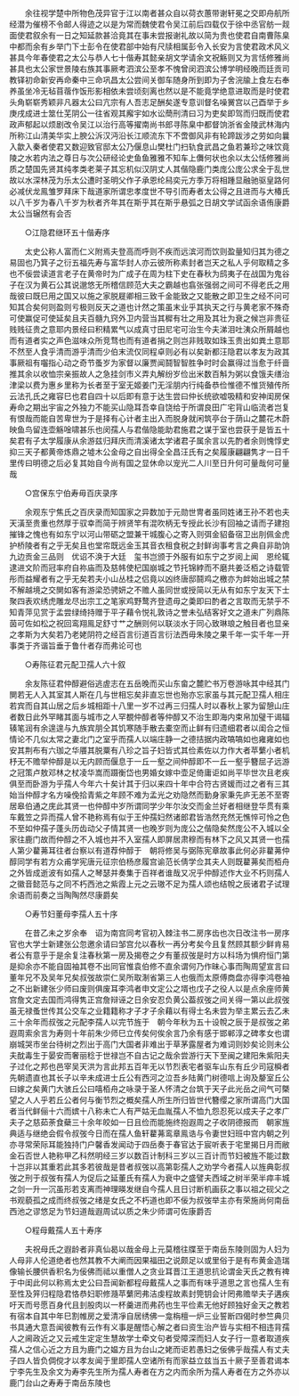 <!-- { "loadSidebar": true } -->
　　余往视学楚中所物色茂异官于江以南者甚众自以荷衣蕙带谢轩冕之交即舟航所经潜为催榜不令邮人得迹之以是为常而魏使君令吴江前后四载仅于徐中丞官舫一觌面使君叙余有一日之知延款甚洽竟其在事未尝报谢礼故以简为贵也使君自南曹陈臬中都而余有乡举门下士彭令在使君部中始有尺牍相属彭令入长安为言使君政术风义甚具今年春使君之太公与恭人七十偕寿其懿亲胡文学请余文祝觞则又为言恬修雅尚甚具也太公家世景陵右族其事厥考泗滨公至孝不愧曾闵泗滨公博学明经晚而廷贡司教铎初命新安再命秦中三命巩昌太公尝间关御车随身所到即为子舍浣牏上食左右奉养虽坐冷无毡苜蓿作饭形影相依未尝顷刻离也然以是不能竟学绝意进取而是时使君头角崭崭秀颖非凡器太公曰亢宗有人吾志足酬矣遂专意训督名噪黉宫以己酉举于乡庚戌成进士筮仕芜阴公一往省观其廨宇如水讼蕳刑清曰习为吏矣即驾而归既而使君政声郁起以烦剧改令吴江以治行高等擢南尚书郎寻陈臬中都督饷浙省金陵武林海内所称江山清美华实上腴公泝汉沔沿长江顺流东下不啻御风非有轮蹄跋涉之劳如向曩入歙入秦者使君又数迎致官邸太公乃偃息山樊杜门扫轨食武昌之鱼若兼珍之味饮竟陵之水若内法之尊日与次公研经论史鱼鱼雅雅不知车上儛何状也余以太公恬修雅尚质之楚国先贤其纯孝类老莱子其忘机似汉阴丈人其偕隐鹿门类庞公庞公求全于乱世故以水深林茂为乐太公遭时圣明父作子承恩纶舄奕元方季万将相踵显融驰驱皇路何必减伏龙鳯雏罗拜床下哉道家所谓忠孝度世不导引而寿者太公得之且进而与大椿氏以八千岁为春八千岁为秋者齐年其在斯乎其在斯乎悬弧之日胡文学试函余语侑康爵太公当辗然有会否 

　　○江隐君继环五十偕寿序 

　　太史公称人富而仁义附焉夫登高而呼则不疾而远滨河而饮则盈量知归其为德之易固也乃箕子之衍五福先寿与富华封人亦云彼所称素封者岂天之私人乎何取精之多也不佞尝读道言老子在黄帝时为广成子在周为柱下史在春秋为鸱夷子在战国为鬼谷子在汉为黄石公其说邈悠无所稽信顾范大夫之霸越也翕张强弱之间可不得老氏之用哉彼曰既巳用之国又以施之家脱屣卿相三致千金能致之又能散之即卫生之经不问可知其合矣何则盈则亏极则反天之道也计然之策虽末业乎其执天之行与黄老家不殊奇可使赢促可使延矣且夫百髓九窍外卫内营当其穉有壮之用及其壮为衰之候岂非贵征贱贱征贵之意耶内景经曰积精累气以成真寸田尼宅可治生今夫涕泪吐洟众所屑越也而有道者实之声色滋味众所竞骛也而有道者捐之则岂非贱取如珠玉贵出如粪土意耶不然至人食乎清而游乎清而少伯末流仅同程卓则必有以矣新都汪隐君以孝友为政其事厥祖有囓指心动之奇节蚤岁为家督以廉贾闻鬪智智胜争时时会赢得过当愈于纤啬推其余以收恤宗亲振故人之急挂剑市义弄丸解纷岁俭出米数百斛为粥以食饿夫缮治津梁以费为惠乡里称为长者至于室无姬姜门无淫朋内行纯备恭俭惟德不惟货殖传所云法孔氏之雍容巳也君自四十以后即有意于达生尝曰仲长统欲嘘吸精和安神闺房保寿命之期出宇宙之外独力不能买山隐耳吾幸自饶给于所谓良田广宅背山临流者岂复有恨哉而能自苦卑世为于是择有心计者主出入而脱身就闲筑亭台于荫山之麓花木蔚映鱼鸟留连壶觞唫啸甚乐也闵孺人与君偕隐能助君施君之谋于室也尝获于是皆五十矣君有子太学履康从余游兹归拜庆而清溪诸太学诸君子属余言以先酌者余则愧惇史抑三天子都黄帝炼鼎之墟木公金母之自出得全全昌汪氏有之矣履康翩翩隽才一日千里传曰明德之后必复其始自今尚有国之显休命以宠光二人川至日升何可量哉何可量哉 

　　○宫保东宁伯寿毋百庆录序 

　　余观东宁焦氏之百庆录而知国家之异数加于元勋世冑者虽同姓诸王孙不若也夫天潢至贵重也然厚于驭幸而简于辨贤竿有混吹柄无专授此长沙有回袖之请而子建抱摧锋之愧也有如东宁以河山带砺之盟兼干城腹心之寄入则弭金貂备宿卫出刖佩金虎护桥陵者有之乎无矣且也堂帘既远金玉其音衣租食税之封鲜询事考言之典自非助饷九边贡金三品则　优诏不涣于大廷　玺书岂颁于外服有如东宁之岁阅上闻　恩纶辄逮进文阶而冠率府自祢庙而及慈帏使杞国崩城之节托锦綍而不磨共姜泛栢之诗载管彤而益耀者有之乎无矣若夫小山丛桂之侣竟以凶终唐邸鬪鸡之檄亦为衅始出城之禁不解越境之交閴如客有游梁恐骋妍之不赡人虽同世或授简以无从有如东宁友天下士聚四表欢绣虎雕龙尽出宗工之笔家鸡野鹜齐登遗毋之羮即曰酌者之言取而无禁乎不知青萍见赏于孟尝绿绮持赠于平子藉令悦礼敦诗之誉未弘结客好文之道未广列鼎陈茵可佐如松之祝回鸾翔鳯足舒寸艹之酬则何以联淡水于同心致琳琅之触目者也显亲之孝斯为大矣若乃老姥阴符之经百言衍道百言衍法西毋朱陵之果千年一实千年一开事类于齐谐旨垂于鲁什者存而弗论可也 

　　○寿陈征君元配卫孺人六十叙 

　　余友陈征君仲醇避俗逃虗志在五岳晚而买山东畲之麓贮书万卷游咏其中经其门閴若无人入其室其人斯在几与世相忘矣非直忘世也殆亦忘家虽与其元配卫孺人相庄若宾而自其山居之后乡城相距十八里一岁不过再三归孺人时以春秋上冢为留憩山庄者数日此外罕睹其面与城市之人罕覩仲醇者等仲醇又不治生即海内束帛加璧干谒辐辏笔润有余遑遑与九族宾朋仝其饥寒随手散去橐空而止鲜有归遗细君者以闺合之恒情论不几似太常之妻北门之室乎而孺人以端庄静一之德拮据内政嗃嗃如也雍雍如也安其荆布有六珈之华餍其脱粟有八珍之旨子妇皆式其俭素佐以力作大者苹蘩小者机杼无不赡举仲醇是以无内顾而偃息于一丘一壑之间仲醇即不一丘一壑乎簪屈子远游之冠策卢敖邓林之杖凌华嵩而蹑衡岱也男婚女嫁中壶足倚庸讵如尚平毕世次且老疾俱至而卧游为乎孺人今年六十矣计其于归以来四十年中合符古贤媛而过之者有三其始当仲醇才名方噪俛拾青紫之年顾不难为孟光之劝隐然而勤身家秉先庐无恙不至寄居皋伯通之庑此其贤一也仲醇中岁所谓同学少年尔汝交而金兰好者相继登华贯有乘车戴笠之异而孺人曾不艳称焉有似于王仲孺妇然诸郎君皆浩然充然无憔悴可怜之色不至如仲孺子蓬头历齿动父子情其贤一也晚岁则为庞公之偕隐矣然庞公不入城以全家往鹿门故而仲醇之不入城也并不入室孺人即屏居肃穆而有林下之风又其贤一也孺人第少藋茀耳往者台察以有道荐仲醇于　朝将修吴与弼陈宪章故事此何必非藋茀仲醇同学有若方众甫学宪唐元征宗伯杨彦履宫谕范长倩学佥其夫人则既藋茀矣而栢舟之外皆成逝波有如孺人之琴瑟并奏集于百祥者谁哉又况乎仲醇述作大业不朽则孺人之徽音懿范与之同不朽西池之紫霞上元之云璈不足为孺人颂也结帨之辰诸君子试理余语而前奏之当陶陶然尽康爵矣 

　　○寿节妇董母李孺人五十序 

　　在昔乙未之岁余奉　诏为南宫同考官初入棘注书二房序齿也次日改注书一房序官也大学士新建张公忽邀余请曰邹宫允以春秋一再分考矣今且复然顾其额少鲜肯易者公有意乎于是余复注春秋第一房及揭卷之夕有董叔弢是时方以科场为惧府恒门第是抑余亦不能自固袖其卷不出同官惟袁伯修不直余谓何乃作昧心事而陶周望宣言曰董年兄不及吴年兄矣叔弢故崇仁吴所取淛省第三人也俄而太原傅商盘亦得李鸿卷袖之不出新建张少师曰废则俱废耳李鸿者申文定公之壻也戊子之役人以是点余座师黄宫詹文定去国而鸿得隽正宫詹辩诬之日余安忍负黄公葢叔弢之间关得一第以此叔弢虽无禄蚤世传其公交车之业籍籍称才子才子余藉以有得士名未尝为举主累云去乙未三十余年而叔弢之元配李孺人以完节旌于　朝今年秋为五十设帨之辰于是叔弢之弟遐周索余言为寿则十年前朱少师巳立传矣何俟余言乃余有感于邯郸淳之碑孝女也谓崩城哭市坐台待树之烈出于高门大国者非难出于草茅露屋者为难词则妙矣论则未公夫酖毒生于晏安而奢丽稔于世禄岂不自古记之哉余尝游行天下至闽之建阳朱紫阳夫子过化之邦也邑宰吴天洪为言此邦五百年无以节烈表宅者驱车山东有丘少司寇橓者　先朝遗直也其长子以辛未成进士丘公有西河之泣吾乡陆黄门树德唁上询及嫠室丘公曰嫁之矣黄门大骇丘公曰嘻栢舟之咏录于圣人怀清之台筑于天子此光岳之间气可槩望之人人乎若丘公者何与衡节烈之概矣孺人所生所归皆世代簪缨之家所谓高门大国者当代鲜俪十六而嫔十八称未亡人有严姑无血胤孺人不恤九怨忍死以成夫子之孝广夫子之慈茹荼食蘗三十余年皎如一日且俭而能施终抱遐周之子收阴德报而　朝家旌典适与继绝会假令叔弢今日而在孺人鱼轩藋茀鸾章鳯诰与令妻世妇班中宫内朝之列亦寻常荣际耳能独持门户馨香发闻动于四岳奏于春官达于宸听表于宅里揭日月而敝金石否世人艳称甲乙科然明经三岁以数百计制科三岁以三百计而节妇被旌不能过数十岂非以其重若此其多若彼哉是昔者叔弢以高第彰孺人之劝学今者孺人以旌典彰叔弢之刑于叔弢有孺人为促后之延董氏有孺人为衰中之盛譬夫西域之树半荣半瘁丰城之剑一升一沉虽形若支离而神理暎发继自今孺人且日讨断机画荻之事以祖之砚父之书观藐孤之成而终叔弢之绪是女氏之不朽道也即不佞为叔弢举主亦有荣施尚何南岳西池之谬悠足为节妇道哉遐周试以质之朱少师谓可佐康爵否 

　　○程母戴孺人五十寿序 

　　夫祝母氏之遐龄者非真仙曷以哉金母上元莫稽往牒至于南岳东陵则固为人妇为人母非人伦道绝者也然其教不大阐而因果福田之说颇足以或里俗于是有布黄金造瑞像输长腰供香积名为佞佛而祗以重僧人之贪业耳晋江王道思抗论谓金天氏之教有禆于中闺此何以称焉太史公曰吾闻新都程母戴孺人之事而有味乎道思之言也孺人生有至性及笄归程隐君恪恭妇职修瀡苹蘩罔弗洁虔程故素封筦钥会计罔弗赡举夫子遘疾吁天而号愿百身代且刲股肉以一杯羹进而弗药也生平俭素无他好顾独好金天之教若有宿本自其中年巳割帷房之爱清凈自居绣佛一龛栴檀一炉三业誓断四偈时参竺典贝书具通大意吾闻彼教有云作有义事是醒悟心解之者曰资生治产皆与实相不相违背孺人之阃政近之又云戒生定定生慧故学士牵文句者受障深而妇人女子行一意者取道疾孺人之信心近之方且为鹿门之媪方且为台山之姥而讵若愚妇之佞佛乎哉孺人有丈夫子四人皆负倜傥才以孝友闻于里即孺人空诸所有而家益立兹当五十厥子至善君谒本宁李先生及余文为寿李先生所为孺人寿者在方之内而余所为孺人寿者在方之外亦以鹿门台山之寿寿于南岳东陵也 

